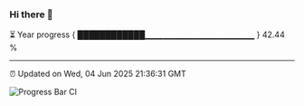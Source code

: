 ### Hi there 👋

⏳ Year progress { ████████████▁▁▁▁▁▁▁▁▁▁▁▁▁▁▁▁▁▁ } 42.44 %

---

⏰ Updated on Wed, 04 Jun 2025 21:36:31 GMT

![Progress Bar CI](https://github.com/IshwaranRudhara/GIT-ACTION/workflows/Progress%20Bar%20CI/badge.svg)
